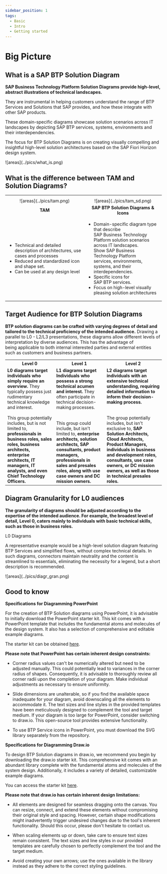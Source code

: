 ```yaml
---
sidebar_position: 1
tags:
  - Basic
  - Intro
  - Getting started
---
```


# Big Picture

## What is a SAP BTP Solution Diagram

**SAP Business Technology Platform Solution Diagrams provide high-level, abstract illustrations of technical landscapes.**

They are instrumental in helping customers understand the range of BTP Services and Solutions that SAP provides, and how these integrate with other SAP products. 

These domain-specific diagrams showcase solution scenarios across IT landscapes by depicting SAP BTP services, systems, environments and their interdependencies. 

The focus for BTP Solution Diagrams is on creating visually compelling and insightful high-level solution architectures based on the SAP Fiori Horizon design system.

<div className="whatis">
![areas](../pics/what_is.png)
</div>


## What is the difference between TAM and Solution Diagrams?
<table>
  <tbody>
    <tr>
      <th align="center"></th>
      <th align="center"></th>
    </tr>
    <tr>
      <td align="center">![areas](../pics/tam.png)</td>
      <td align="center">![areas](../pics/tam_sd.png)</td>
    </tr>
    <tr>
      <td align="center"><b>TAM</b></td>
      <td align="center"><b>SAP BTP Solution Diagrams & Icons</b></td>
    </tr>
    <tr>
      <td ><div className="tam"> <ul>
          <li>Technical and detailed description of architectures, use cases and processes</li>
          <li>Reduced and standardized icon and shape set.</li>
          <li>Can be used at any design level</li>
        </ul></div></td>
      <td > <ul>
          <li>Domain-specific diagram type that describe <br />SAP Business Technology Platform solution scenarios<br /> across IT landscapes.<br /> Show SAP Business Technology Platform <br />services, environments, systems, and their interdependencies.</li>
          <li>Specific icons for SAP BTP services.</li>
          <li>Focus on high-level visually pleasing solution architectures</li>
        </ul></td>
    </tr>
   
  </tbody>
</table>


## Target Audience for BTP Solution Diagrams

**BTP solution diagrams can be crafted with varying degrees of detail and tailored to the technical proficiency of the intended audience.** Drawing a parallel to L0 - L2/L3 presentations, these diagrams allow different levels of interpretation by diverse audiences. This has the advantage of being applicable to both internal interested parties and external entities such as customers and business partners.

<table>
  <tbody>
    <tr>
      <th align="center">Level 0 </th>
      <th align="center">Level 1</th>
      <th align="center">Level 2</th>
    </tr>
    <tr>
      <td align="left"><b>L0 diagrams target individuals who simply require an overview.</b> They typically possess just rudimentary technical knowledge and interest.<br /><br />This group potentially includes, but is not limited to, <b>professionals in business roles, sales roles, business architects, enterprise architects, IT managers, IT analysts, and even Chief Technology Officers.</b></td>
      <td align="left"><b>L1 diagrams target Individuals who possess a strong technical acumen and interest.</b> They often participate in technical decision-making processes. <br /><br /><br />This group could include, but isn't limited to,<b> enterprise architects, solution architects, SAP consultants, product managers, professionals in sales and presales roles, along with use case owners and DC mission owners.</b></td>
      <td align="left"><b>L2 diagrams target individuals with an extensive technical understanding, requiring detailed information to inform their decision-making process.</b> <br /><br /><br />The group potentially includes, but isn't exclusive to, <b>SAP Solution Architects, Cloud Architects, Product Managers, individuals in business and development roles, consultants, use case owners, or DC mission owners, as well as those in technical presales roles.</b></td>
    </tr>
    
   
  </tbody>
</table>



## Diagram Granularity for L0 audiences

**The granularity of diagrams should be adjusted according to the expertise of the intended audience. For example, the broadest level of detail, Level 0, caters mainly to individuals with basic technical skills, such as those in business roles.**

<div className="diagr_gran_l0">
L0 Diagrams
</div>

A representative example would be a high-level solution diagram featuring BTP Services and simplified flows, without complex technical details. In such diagrams, connectors maintain neutrality and the content is streamlined to essentials, eliminating the necessity for a legend, but a short description is recommended.

<div className="diagr_gran">
![areas](../pics/diagr_gran.png)
</div>


## Good to know

**Specifications for Diagramming PowerPoint**

For the creation of BTP Solution diagrams using PowerPoint, it is advisable to initially download the PowerPoint starter kit. This kit comes with a PowerPoint template that includes the fundamental atoms and molecules of the design system. It also has a selection of comprehensive and editable example diagrams. 

The starter kit can be obtained [here](https://github.com/SAP/btp-solution-diagrams/blob/main/assets/all-in-one-starter-kits/README.md).

**Please note that PowerPoint has certain inherent design constraints:**

- Corner radius values can't be numerically altered but need to be adjusted manually. This could potentially lead to variances in the corner radius of shapes. Consequently, it is advisable to thoroughly review all corner radii upon the completion of your diagram. Make individual adjustments as necessary to ensure uniformity.

- Slide dimensions are unalterable, so if you find the available space inadequate for your diagram, avoid downscaling all the elements to accommodate it. The text sizes and line styles in the provided templates have been meticulously designed to complement the tool and target medium. If your diagram is too large for PowerPoint, consider switching to draw.io. This open-source tool provides extensive functionality.

- To use BTP Service icons in PowerPoint, you must download the SVG library separately from the repository.



**Specifications for Diagramming Draw.io**

To design BTP Solution diagrams in draw.io, we recommend you begin by downloading the draw.io starter kit. This comprehensive kit comes with an abundant library complete with the fundamental atoms and molecules of the system design. Additionally, it includes a variety of detailed, customizable example diagrams.

You can access the starter kit [here](https://github.com/SAP/btp-solution-diagrams/blob/main/assets/all-in-one-starter-kits/README.md).

**Please note that draw.io has certain inherent design limitations:**

- All elements are designed for seamless dragging onto the canvas. You can resize, connect, and extend these elements without compromising their original style and spacing. However, certain shape modifications might inadvertently trigger undesired changes due to the tool's inherent functionality. Should this occur, please don't hesitate to contact us.

- When scaling elements up or down, take care to ensure text sizes remain consistent. The text sizes and line styles in our provided templates are carefully chosen to perfectly complement the tool and the target medium.

- Avoid creating your own arrows; use the ones available in the library instead as they adhere to the correct styling guidelines.





